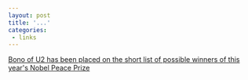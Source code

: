 ```yaml
---
layout: post
title: '...'
categories:
 - links
---
```


<a href="http://launch.yahoo.com/read/news.asp?contentID=212284">Bono of U2 has been placed on the short list of possible winners of this year's Nobel Peace Prize</a>

